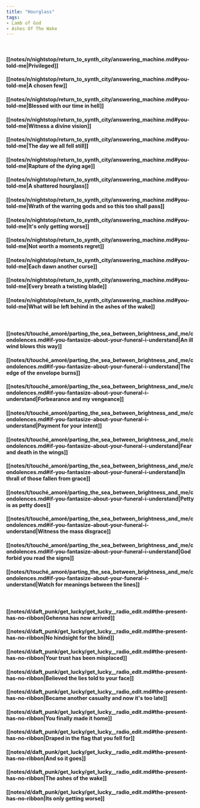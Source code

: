 ```yaml
---
title: "Hourglass"
tags:
- Lamb of God
- Ashes Of The Wake
---
```

&nbsp;
#### [[notes/n/nightstop/return_to_synth_city/answering_machine.md#you-told-me|Privileged]]
#### [[notes/n/nightstop/return_to_synth_city/answering_machine.md#you-told-me|A chosen few]]
#### [[notes/n/nightstop/return_to_synth_city/answering_machine.md#you-told-me|Blessed with our time in hell]]
#### [[notes/n/nightstop/return_to_synth_city/answering_machine.md#you-told-me|Witness a divine vision]]
#### [[notes/n/nightstop/return_to_synth_city/answering_machine.md#you-told-me|The day we all fell still]]
#### [[notes/n/nightstop/return_to_synth_city/answering_machine.md#you-told-me|Rapture of the dying age]]
#### [[notes/n/nightstop/return_to_synth_city/answering_machine.md#you-told-me|A shattered hourglass]]
#### [[notes/n/nightstop/return_to_synth_city/answering_machine.md#you-told-me|Wrath of the warring gods and so this too shall pass]]
#### [[notes/n/nightstop/return_to_synth_city/answering_machine.md#you-told-me|It's only getting worse]]
#### [[notes/n/nightstop/return_to_synth_city/answering_machine.md#you-told-me|Not worth a moments regret]]
#### [[notes/n/nightstop/return_to_synth_city/answering_machine.md#you-told-me|Each dawn another curse]]
#### [[notes/n/nightstop/return_to_synth_city/answering_machine.md#you-told-me|Every breath a twisting blade]]
#### [[notes/n/nightstop/return_to_synth_city/answering_machine.md#you-told-me|What will be left behind in the ashes of the wake]]
&nbsp;
#### [[notes/t/touché_amoré/parting_the_sea_between_brightness_and_me/condolences.md#if-you-fantasize-about-your-funeral-i-understand|An ill wind blows this way]]
#### [[notes/t/touché_amoré/parting_the_sea_between_brightness_and_me/condolences.md#if-you-fantasize-about-your-funeral-i-understand|The edge of the envelope burns]]
#### [[notes/t/touché_amoré/parting_the_sea_between_brightness_and_me/condolences.md#if-you-fantasize-about-your-funeral-i-understand|Forbearance and my vengeance]]
#### [[notes/t/touché_amoré/parting_the_sea_between_brightness_and_me/condolences.md#if-you-fantasize-about-your-funeral-i-understand|Payment for your intent]]
#### [[notes/t/touché_amoré/parting_the_sea_between_brightness_and_me/condolences.md#if-you-fantasize-about-your-funeral-i-understand|Fear and death in the wings]]
#### [[notes/t/touché_amoré/parting_the_sea_between_brightness_and_me/condolences.md#if-you-fantasize-about-your-funeral-i-understand|In thrall of those fallen from grace]]
#### [[notes/t/touché_amoré/parting_the_sea_between_brightness_and_me/condolences.md#if-you-fantasize-about-your-funeral-i-understand|Petty is as petty does]]
#### [[notes/t/touché_amoré/parting_the_sea_between_brightness_and_me/condolences.md#if-you-fantasize-about-your-funeral-i-understand|Witness the mass disgrace]]
#### [[notes/t/touché_amoré/parting_the_sea_between_brightness_and_me/condolences.md#if-you-fantasize-about-your-funeral-i-understand|God forbid you read the signs]]
#### [[notes/t/touché_amoré/parting_the_sea_between_brightness_and_me/condolences.md#if-you-fantasize-about-your-funeral-i-understand|Watch for meanings between the lines]]
&nbsp;
#### [[notes/d/daft_punk/get_lucky/get_lucky__radio_edit.md#the-present-has-no-ribbon|Gehenna has now arrived]]
#### [[notes/d/daft_punk/get_lucky/get_lucky__radio_edit.md#the-present-has-no-ribbon|No hindsight for the blind]]
#### [[notes/d/daft_punk/get_lucky/get_lucky__radio_edit.md#the-present-has-no-ribbon|Your trust has been misplaced]]
#### [[notes/d/daft_punk/get_lucky/get_lucky__radio_edit.md#the-present-has-no-ribbon|Believed the lies told to your face]]
#### [[notes/d/daft_punk/get_lucky/get_lucky__radio_edit.md#the-present-has-no-ribbon|Became another casualty and now it's too late]]
#### [[notes/d/daft_punk/get_lucky/get_lucky__radio_edit.md#the-present-has-no-ribbon|You finally made it home]]
#### [[notes/d/daft_punk/get_lucky/get_lucky__radio_edit.md#the-present-has-no-ribbon|Draped in the flag that you fell for]]
#### [[notes/d/daft_punk/get_lucky/get_lucky__radio_edit.md#the-present-has-no-ribbon|And so it goes]]
#### [[notes/d/daft_punk/get_lucky/get_lucky__radio_edit.md#the-present-has-no-ribbon|The ashes of the wake]]
#### [[notes/d/daft_punk/get_lucky/get_lucky__radio_edit.md#the-present-has-no-ribbon|Its only getting worse]]
